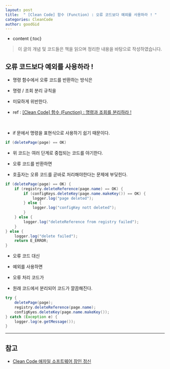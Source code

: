 ```yaml
---
layout: post
title:  " [Clean Code] 함수 (Function) : 오류 코드보다 예외를 사용하라 ! "
categories: CleanCode
author: goodGid
---
```

* content
{:toc}

> 이 글의 개념 및 코드들은 책을 읽으며 정리한 내용을 바탕으로 작성하였습니다.

## 오류 코드보다 예외를 사용하라 !

* 명령 함수에서 오류 코드를 반환하는 방식은

* 명령 / 조회 분리 규칙을 

* 미묘하게 위반한다. 

* ref : [[Clean Code] 함수 (Function) : 명령과 조회를 분리하라 !]({{site.url}}/Clean-Code-Function-Separate-Commands-and-Inquiries/)

<br>

* if 문에서 명령을 표현식으로 사용하기 쉽기 때문이다.

``` java
if (deletePage(page) == OK)
```

* 위 코드는 여러 단계로 중첩되는 코드를 야기한다.

* 오류 코드를 반환하면 

* 호출자는 오류 코드를 곧바로 처리해야한다는 문제에 부딪힌다.

``` java
if (deletePage(page) == OK) {
    if (registry.deleteReference(page.name) == OK) {
        if (configKeys.deleteKey(page.name.makeKey()) == OK) {
            logger.log("page deleted");
        } else {
            logger.log("configKey nott deleted");
        }
    } else {
        logger.log("deleteReference from registry failed");
    }
} else {
    logger.log("delete failed");
    return E_ERROR;
}
``` 

* 오류 코드 대신

* 예외를 사용하면 

* 오류 처리 코드가 

* 원래 코드에서 분리되어 코드가 깔끔해진다.

``` java
try {
    deletePage(page);
    registry.deleteReference(page.name);
    configKyes.deleteKey(page.name.makeKey());
} catch (Exception e) {
    logger.log(e.getMessage());
}
```

---

## 참고

* [Clean Code 애자일 소프트웨어 장인 정신](https://book.naver.com/bookdb/book_detail.nhn?bid=7390287)